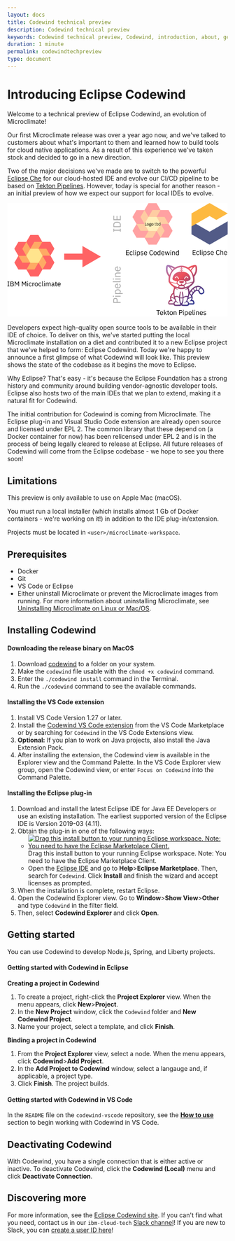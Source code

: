 ```yaml
---
layout: docs
title: Codewind technical preview
description: Codewind technical preview
keywords: Codewind technical preview, Codewind, introduction, about, getting started, install, setup, use, uninstall
duration: 1 minute
permalink: codewindtechpreview
type: document
---
```


<!-- Eclipse Codewind proposal https://projects.eclipse.org/proposals/eclipse-codewind -->

# Introducing Eclipse Codewind

Welcome to a technical preview of Eclipse Codewind, an evolution of Microclimate!

Our first Microclimate release was over a year ago now, and we've talked to customers about what's important to them and learned how to build tools for cloud native applications. As a result of this experience we've taken stock and decided to go in a new direction.

Two of the major decisions we've made are to switch to the powerful [Eclipse Che](https://www.eclipse.org/che/) for our cloud-hosted IDE and evolve our CI/CD pipeline to be based on [Tekton Pipelines](https://tekton.dev). However, today is special for another reason - an initial preview of how we expect our support for local IDEs to evolve.

![Microclimate evolution](dist/images/evolution.png "Microclimate evolution")

Developers expect high-quality open source tools to be available in their IDE of choice. To deliver on this, we've started putting the local Microclimate installation on a diet and contributed it to a new Eclipse project that we've helped to form: Eclipse Codewind. Today we're happy to announce a first glimpse of what Codewind will look like. This preview shows the state of the codebase as it begins the move to Eclipse.

Why Eclipse? That's easy - it's because the Eclipse Foundation has a strong history and community around building vendor-agnostic developer tools. Eclipse also hosts two of the main IDEs that we plan to extend, making it a natural fit for Codewind.

The initial contribution for Codewind is coming from Microclimate. The Eclipse plug-in and Visual Studio Code extension are already open source and licensed under EPL 2. The common library that these depend on (a Docker container for now) has been relicensed under EPL 2 and is in the process of being legally cleared to release at Eclipse. All future releases of Codewind will come from the Eclipse codebase - we hope to see you there soon!

## Limitations

This preview is only available to use on Apple Mac (macOS).

You must run a local installer (which installs almost 1 Gb of Docker containers - we're working on it!) in addition to the IDE plug-in/extension.

Projects must be located in `<user>/microclimate-workspace`.

## Prerequisites

- Docker
- Git
- VS Code or Eclipse
- Either uninstall Microclimate or prevent the Microclimate images from running. For more information about uninstalling Microclimate, see [Uninstalling Microclimate on Linux or Mac/OS](https://microclimate.dev/uninstalllinuxmac).

## Installing Codewind

#### Downloading the release binary on MacOS
1. Download <a href="download/codewind" class="download-link trackdownload">codewind</a> to a folder on your system.
2. Make the `codewind` file usable with the `chmod +x codewind` command.
3. Enter the `./codewind install` command in the Terminal.
4. Run the `./codewind` command to see the available commands.

#### Installing the VS Code extension
1. Install VS Code Version 1.27 or later.
2. Install the [Codewind VS Code extension](https://marketplace.visualstudio.com/items?itemName=IBM.codewind) from the VS Code Marketplace or by searching for `Codewind` in the VS Code Extensions view.
3. **Optional:** If you plan to work on Java projects, also install the Java Extension Pack.
4. After installing the extension, the Codewind view is available in the Explorer view and the Command Palette. In the VS Code Explorer view group, open the Codewind view, or enter `Focus on Codewind` into the Command Palette.

#### Installing the Eclipse plug-in
1. Download and install the latest Eclipse IDE for Java EE Developers or use an existing installation. The earliest supported version of the Eclipse IDE is Version 2019-03 (4.11).
2. Obtain the plug-in in one of the following ways: 
   - [![Drag this install button to your running Eclipse workspace. Note: You need to have the Eclipse Marketplace Client.](https://marketplace.eclipse.org/sites/all/themes/solstice/public/images/marketplace/btn-install.png)](http://marketplace.eclipse.org/marketplace-client-intro?mpc_install=4638524 "Drag to your running Eclipse* workspace. *Requires Eclipse Marketplace Client") Drag this install button to your running Eclipse workspace. Note: You need to have the Eclipse Marketplace Client.
   - Open the [Eclipse IDE](https://marketplace.eclipse.org/content/codewind) and go to **Help**>**Eclipse Marketplace**. Then, search for `Codewind`. Click **Install** and finish the wizard and accept licenses as prompted.
3. When the installation is complete, restart Eclipse.
4. Open the Codewind Explorer view. Go to **Window**>**Show View**>**Other** and type `Codewind` in the filter field.
5. Then, select **Codewind Explorer** and click **Open**.

## Getting started

You can use Codewind to develop Node.js, Spring, and Liberty projects.

#### Getting started with Codewind in Eclipse

**Creating a project in Codewind**
1. To create a project, right-click the **Project Explorer** view. When the menu appears, click **New**>**Project**.
2. In the **New Project** window, click the `Codewind` folder and **New Codewind Project**.
3. Name your project, select a template, and click **Finish**.

**Binding a project in Codewind**
1. From the **Project Explorer** view, select a node. When the menu appears, click **Codewind**>**Add Project**.
2. In the **Add Project to Codewind** window, select a langauge and, if applicable, a project type.
3. Click **Finish**. The project builds.

#### Getting started with Codewind in VS Code

In the `README` file on the `codewind-vscode` repository, see the [**How to use**](https://github.com/microclimate-dev2ops/codewind-vscode#how-to-use) section to begin working with Codewind in VS Code. 

## Deactivating Codewind

With Codewind, you have a single connection that is either active or inactive. To deactivate Codewind, click the **Codewind (Local)** menu and click **Deactivate Connection**.

## Discovering more

For more information, see the [Eclipse Codewind site](https://projects.eclipse.org/projects/ecd.codewind). If you can't find what you need, contact us in our `ibm-cloud-tech` [Slack channel](https://ibm-cloud-tech.slack.com/messages/microclimate)! If you are new to Slack, you can [create a user ID here](https://slack-invite-ibm-cloud-tech.mybluemix.net/)!
